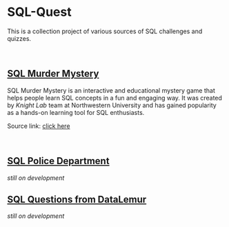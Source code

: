 # SQL-Quest

This is a collection project of various sources of SQL challenges and quizzes.

<br/>

## [SQL Murder Mystery](https://github.com/saa23/SQL-Quest/tree/master/sql-murder-mystery)

SQL Murder Mystery is an interactive and educational mystery game that helps people learn SQL concepts in a fun and engaging way. It was created by *Knight Lab* team at Northwestern University and has gained popularity as a hands-on learning tool for SQL enthusiasts.

Source link: [click here](https://mystery.knightlab.com/)

<br/>

## [SQL Police Department](https://sqlpd.com)
*still on development*

## [SQL Questions from DataLemur](https://datalemur.com)
*still on development*